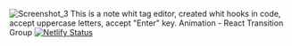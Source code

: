 ![Screenshot_3](https://user-images.githubusercontent.com/77876368/138134753-7b628a51-fb26-4895-85ee-c4b4b68c8007.gif)
This is a note whit tag editor, created whit hooks in code, accept uppercase letters, accept "Enter" key. Animation - React Transition Group
[![Netlify Status](https://api.netlify.com/api/v1/badges/329f4b40-f629-425b-9baf-72b22e671c46/deploy-status)](https://app.netlify.com/sites/editor-with-tags-usehooks/deploys)
